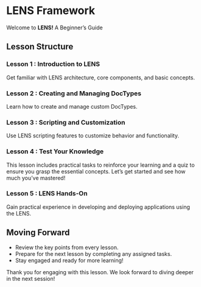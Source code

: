 # LENS Framework
Welcome to **LENS!** A Beginner’s Guide

## Lesson Structure

### Lesson 1 : Introduction to LENS

Get familiar with LENS architecture, core components, and basic concepts.

### Lesson 2 : Creating and Managing DocTypes

Learn how to create and manage custom DocTypes.

### Lesson 3 : Scripting and Customization

Use LENS scripting features to customize behavior and functionality.

### Lesson 4 : Test Your Knowledge

This lesson includes practical tasks to reinforce your learning and a quiz to ensure you grasp the essential concepts. Let’s get started and see how much you’ve mastered!

### Lesson 5 : LENS Hands-On

Gain practical experience in developing and deploying applications using the LENS.

## Moving Forward

-   Review the key points from every lesson.
-   Prepare for the next lesson by completing any assigned tasks.
-   Stay engaged and ready for more learning!

Thank you for engaging with this lesson. We look forward to diving deeper in the next session!
<!--stackedit_data:
eyJoaXN0b3J5IjpbMTU4NjMyMzA1Niw1OTEzMDk1MDZdfQ==
-->